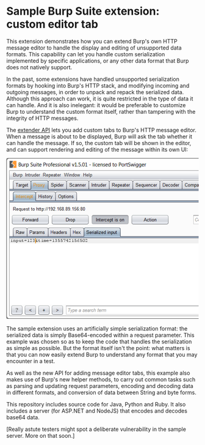 # Sample Burp Suite extension: custom editor tab

This extension demonstrates how you can extend Burp's own HTTP message editor
to handle the display and editing of unsupported data formats. This capability
can let you handle custom serialization implemented by specific applications,
or any other data format that Burp does not natively support.

In the past, some extensions have handled unsupported serialization formats by
hooking into Burp's HTTP stack, and modifying incoming and outgoing messages,
in order to unpack and repack the serialized data. Although this approach can
work, it is quite restricted in the type of data it can handle. And it is also
inelegant: it would be preferable to customize Burp to understand the custom
format itself, rather than tampering with the integrity of HTTP messages.

The [extender API](https://portswigger.net/burp/extender/) lets you add custom
tabs to Burp's HTTP message editor. When a message is about to be displayed,
Burp will ask the tab whether it can handle the message. If so, the custom tab
will be shown in the editor, and can support rendering and editing of the
message within its own UI:

![image of tab](editortab.png)

The sample extension uses an artificially simple serialization format: the
serialized data is simply Base64-encoded within a request parameter. This
example was chosen so as to keep the code that handles the serialization as
simple as possible. But the format itself isn't the point: what matters is that
you can now easily extend Burp to understand any format that you may encounter
in a test.

As well as the new API for adding message editor tabs, this example also makes
use of Burp's new helper methods, to carry out common tasks such as parsing and
updating request parameters, encoding and decoding data in different formats,
and conversion of data between String and byte forms. 

This repository includes source code for Java, Python and Ruby. It also includes
a server (for ASP.NET and NodeJS) that encodes and decodes base64 data.

[Really astute testers might spot a deliberate vulnerability in the sample
server. More on that soon.]
